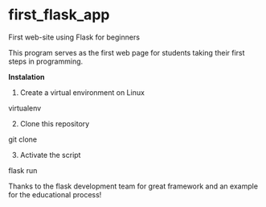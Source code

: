 # first_flask_app
First web-site using Flask for beginners

This program serves as the first web page for students taking their first steps in programming.

**Instalation**
1. Create a virtual environment on Linux

virtualenv <name>

2. Clone this repository
  
git clone 

3. Activate the script
  
flask run
  
  Thanks to the flask development team for great framework and an example for the educational process!
